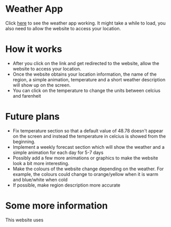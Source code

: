 # Weather App
Click [here](https://arturmk98.github.io/WeatherApp/) to see the weather app working. It might take a while to load, you also need to allow the website to access your location.

# How it works
- After you click on the link and get redirected to the website, allow the website to access your location.
- Once the website obtains your location information, the name of the region, a simple animation, temperature and a short weather description will show up on the screen.
- You can click on the temperature to change the units between celcius and farenheit

# Future plans
- Fix temperature section so that a default value of 48.78 doesn't appear on the screen and instead the temperature in celcius is showed from the beginning.
- Implement a weekly forecast section which will show the weather and a simple animation for each day for 5-7 days
- Possibly add a few more animations or graphics to make the website look a bit more interesting.
- Make the colours of the website change depending on the weather. For example, the colours could change to orange/yellow when it is warm and blue/white when cold
- If possible, make region description more accurate

# Some more information
This website uses 
